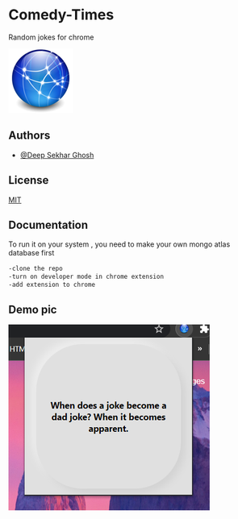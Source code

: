
# Comedy-Times

 Random jokes for chrome

![Logo](https://github.com/deep-sekhar/Comedy-Times/blob/main/log.png?raw=true)

## Authors

- [@Deep Sekhar Ghosh](https://github.com/deep-sekhar)

  
## License

[MIT](https://choosealicense.com/licenses/mit/)

  
## Documentation

To run it on your system , you need to make your own mongo atlas database first

    -clone the repo
    -turn on developer mode in chrome extension
    -add extension to chrome
  
## Demo pic
  
![Logo](https://github.com/deep-sekhar/Comedy-Times/blob/main/demo.PNG?raw=true)